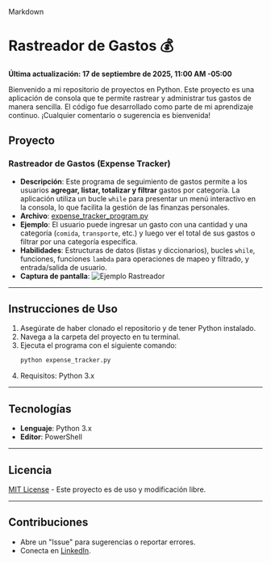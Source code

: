 Markdown

# Rastreador de Gastos 💰

**Última actualización: 17 de septiembre de 2025, 11:00 AM -05:00**

Bienvenido a mi repositorio de proyectos en Python. Este proyecto es una aplicación de consola que te permite rastrear y administrar tus gastos de manera sencilla. El código fue desarrollado como parte de mi aprendizaje continuo. ¡Cualquier comentario o sugerencia es bienvenida!

## Proyecto

### Rastreador de Gastos (Expense Tracker)
- **Descripción**: Este programa de seguimiento de gastos permite a los usuarios **agregar, listar, totalizar y filtrar** gastos por categoría. La aplicación utiliza un bucle `while` para presentar un menú interactivo en la consola, lo que facilita la gestión de las finanzas personales.
- **Archivo**: [expense_tracker_program.py](expense_tracker_program.py)
- **Ejemplo**: El usuario puede ingresar un gasto con una cantidad y una categoría (`comida`, `transporte`, etc.) y luego ver el total de sus gastos o filtrar por una categoría específica.
- **Habilidades**: Estructuras de datos (listas y diccionarios), bucles `while`, funciones, funciones `lambda` para operaciones de mapeo y filtrado, y entrada/salida de usuario.
- **Captura de pantalla**:
  ![Ejemplo Rastreador](expense_tracker_program.png)

---

## Instrucciones de Uso

1.  Asegúrate de haber clonado el repositorio y de tener Python instalado.
2.  Navega a la carpeta del proyecto en tu terminal.
3.  Ejecuta el programa con el siguiente comando:
    ```bash
    python expense_tracker.py
    ```
4.  Requisitos: Python 3.x

---

## Tecnologías

-   **Lenguaje**: Python 3.x
-   **Editor**: PowerShell

---

## Licencia

[MIT License](LICENSE) - Este proyecto es de uso y modificación libre.

---

## Contribuciones

-   Abre un "Issue" para sugerencias o reportar errores.
-   Conecta en [LinkedIn](https://www.linkedin.com/in/rickandmorty8/).
